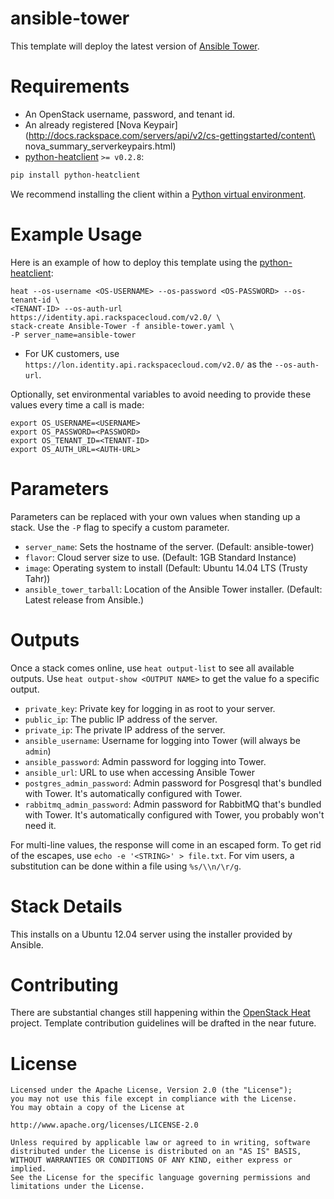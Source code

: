 ansible-tower
======================
This template will deploy the latest version of [Ansible
Tower](http://www.ansible.com/tower).

Requirements
============
* An OpenStack username, password, and tenant id.
* An already registered [Nova
Keypair](http://docs.rackspace.com/servers/api/v2/cs-gettingstarted/content\
nova_summary_serverkeypairs.html)
* [python-heatclient](https://github.com/openstack/python-heatclient) `>=
v0.2.8`:

```bash
pip install python-heatclient
```

We recommend installing the client within a [Python virtual
environment](http://www.virtualenv.org/).

Example Usage
=============
Here is an example of how to deploy this template using the
[python-heatclient](https://github.com/openstack/python-heatclient):

```
heat --os-username <OS-USERNAME> --os-password <OS-PASSWORD> --os-tenant-id \
<TENANT-ID> --os-auth-url https://identity.api.rackspacecloud.com/v2.0/ \
stack-create Ansible-Tower -f ansible-tower.yaml \
-P server_name=ansible-tower
```

* For UK customers, use `https://lon.identity.api.rackspacecloud.com/v2.0/` as
the `--os-auth-url`.

Optionally, set environmental variables to avoid needing to provide these
values every time a call is made:

```
export OS_USERNAME=<USERNAME>
export OS_PASSWORD=<PASSWORD>
export OS_TENANT_ID=<TENANT-ID>
export OS_AUTH_URL=<AUTH-URL>
```

Parameters
==========
Parameters can be replaced with your own values when standing up a stack. Use
the `-P` flag to specify a custom parameter.

* `server_name`: Sets the hostname of the server. (Default: ansible-tower)
* `flavor`: Cloud server size to use. (Default: 1GB Standard Instance)
* `image`: Operating system to install (Default: Ubuntu 14.04 LTS (Trusty
  Tahr))
* `ansible_tower_tarball`: Location of the Ansible Tower installer. (Default:
  Latest release from Ansible.)

Outputs
=======
Once a stack comes online, use `heat output-list` to see all available outputs.
Use `heat output-show <OUTPUT NAME>` to get the value fo a specific output.

* `private_key`: Private key for logging in as root to your server.
* `public_ip`: The public IP address of the server.
* `private_ip`: The private IP address of the server.
* `ansible_username`: Username for logging into Tower (will always be `admin`)
* `ansible_password`: Admin password for logging into Tower.
* `ansible_url`: URL to use when accessing Ansible Tower
* `postgres_admin_password`: Admin password for Posgresql that's bundled with
  Tower.  It's automatically configured with Tower.
* `rabbitmq_admin_password`: Admin password for RabbitMQ that's bundled with
  Tower.  It's automatically configured with Tower, you probably won't need it.

For multi-line values, the response will come in an escaped form. To get rid of
the escapes, use `echo -e '<STRING>' > file.txt`. For vim users, a substitution
can be done within a file using `%s/\\n/\r/g`.

Stack Details
=============
This installs on a Ubuntu 12.04 server using the installer provided by
Ansible.

Contributing
============
There are substantial changes still happening within the [OpenStack
Heat](https://wiki.openstack.org/wiki/Heat) project. Template contribution
guidelines will be drafted in the near future.

License
=======
```
Licensed under the Apache License, Version 2.0 (the "License");
you may not use this file except in compliance with the License.
You may obtain a copy of the License at

http://www.apache.org/licenses/LICENSE-2.0

Unless required by applicable law or agreed to in writing, software
distributed under the License is distributed on an "AS IS" BASIS,
WITHOUT WARRANTIES OR CONDITIONS OF ANY KIND, either express or implied.
See the License for the specific language governing permissions and
limitations under the License.
```

